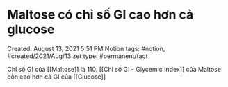 # Maltose có chỉ số GI cao hơn cả glucose

Created: August 13, 2021 5:51 PM
Notion tags: #notion, #created/2021/Aug/13
zet type: #permanent/fact

Chỉ số GI của [[Maltose]] là 110. [[Chỉ số GI - Glycemic Index]] của Maltose còn cao hơn cả GI của [[Glucose]]